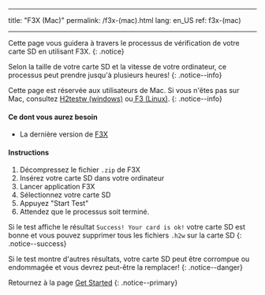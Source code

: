 * * *

title: "F3X (Mac)" permalink: /f3x-(mac).html lang: en_US ref: f3x-(mac)

* * *

Cette page vous guidera à travers le processus de vérification de votre carte SD en utilisant F3X. {: .notice}

Selon la taille de votre carte SD et la vitesse de votre ordinateur, ce processus peut prendre jusqu'à plusieurs heures! {: .notice--info}

Cette page est réservée aux utilisateurs de Mac. Si vous n'êtes pas sur Mac, consultez [H2testw (windows)](h2testw-(windows)) ou[ F3 (Linux)](f3-(linux)). {: .notice--info}

#### Ce dont vous aurez besoin

* La dernière version de [F3X](https://github.com/insidegui/F3X/releases)

#### Instructions

  1. Décompressez le fichier `.zip` de F3X
  2. Insérez votre carte SD dans votre ordinateur
  3. Lancer application F3X
  4. Sélectionnez votre carte SD
  5. Appuyez "Start Test"
  6. Attendez que le processus soit terminé.

Si le test affiche le résultat `Success! Your card is ok!` votre carte SD est bonne et vous pouvez supprimer tous les fichiers `.h2w` sur la carte SD {: .notice--success}

Si le test montre d'autres résultats, votre carte SD peut être corrompue ou endommagée et vous devrez peut-être la remplacer! {: .notice--danger}

Retournez à la page [Get Started](get-started) {: .notice--primary}